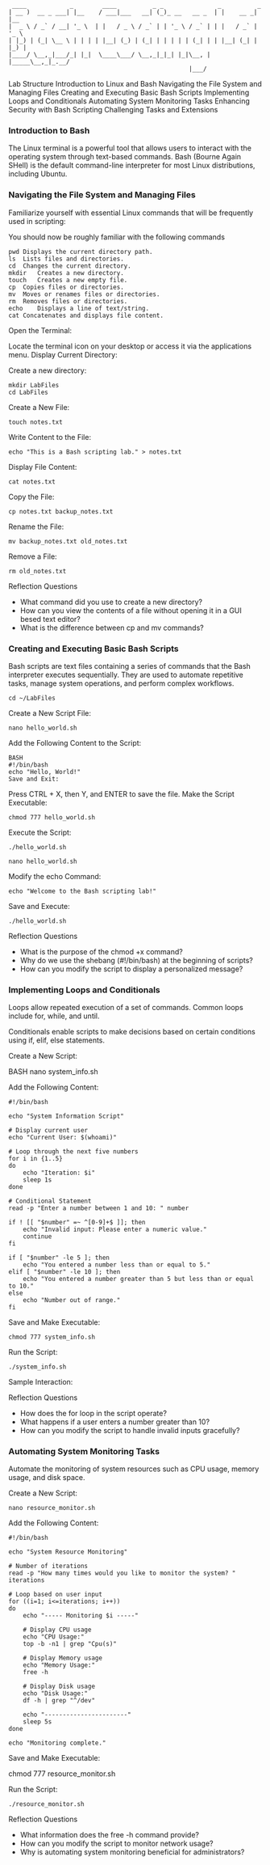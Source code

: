 ```
 ____            _        ____          _ _               _          _     
| __ )  __ _ ___| |__    / ___|___   __| (_)_ __   __ _  | |    __ _| |__  
|  _ \ / _` / __| '_ \  | |   / _ \ / _` | | '_ \ / _` | | |   / _` | '_ \ 
| |_) | (_| \__ \ | | | | |__| (_) | (_| | | | | | (_| | | |__| (_| | |_) |
|____/ \__,_|___/_| |_|  \____\___/ \__,_|_|_| |_|\__, | |_____\__,_|_.__/ 
                                                  |___/                    
```


Lab Structure
Introduction to Linux and Bash
Navigating the File System and Managing Files
Creating and Executing Basic Bash Scripts
Implementing Loops and Conditionals
Automating System Monitoring Tasks
Enhancing Security with Bash Scripting
Challenging Tasks and Extensions
###  Introduction to Bash


The Linux terminal is a powerful tool that allows users to interact with the operating system through text-based commands. Bash (Bourne Again SHell) is the default command-line interpreter for most Linux distributions, including Ubuntu.

### Navigating the File System and Managing Files

Familiarize yourself with essential Linux commands that will be frequently used in scripting:

You should now be roughly familiar with the following commands  

```
pwd	Displays the current directory path.
ls	Lists files and directories.
cd	Changes the current directory.
mkdir	Creates a new directory.
touch	Creates a new empty file.
cp	Copies files or directories.
mv	Moves or renames files or directories.
rm	Removes files or directories.
echo	Displays a line of text/string.
cat	Concatenates and displays file content.
```

Open the Terminal:

Locate the terminal icon on your desktop or access it via the applications menu.
Display Current Directory:

Create a new directory:

    mkdir LabFiles
    cd LabFiles

Create a New File:

    touch notes.txt

Write Content to the File:

    echo "This is a Bash scripting lab." > notes.txt

Display File Content:

    cat notes.txt

Copy the File:

    cp notes.txt backup_notes.txt

Rename the File:

    mv backup_notes.txt old_notes.txt

Remove a File:

    rm old_notes.txt

Reflection Questions
 * What command did you use to create a new directory?
 * How can you view the contents of a file without opening it in a GUI besed text editor?
 * What is the difference between cp and mv commands?

### Creating and Executing Basic Bash Scripts

Bash scripts are text files containing a series of commands that the Bash interpreter executes sequentially. They are used to automate repetitive tasks, manage system operations, and perform complex workflows.

    cd ~/LabFiles

Create a New Script File:

    nano hello_world.sh

Add the Following Content to the Script:

    BASH
    #!/bin/bash
    echo "Hello, World!"
    Save and Exit:

Press CTRL + X, then Y, and ENTER to save the file.
Make the Script Executable:

    chmod 777 hello_world.sh

Execute the Script:

    ./hello_world.sh

    nano hello_world.sh

Modify the echo Command:

    echo "Welcome to the Bash scripting lab!"

Save and Execute:

    ./hello_world.sh

Reflection Questions
 * What is the purpose of the chmod +x command?
 * Why do we use the shebang (#!/bin/bash) at the beginning of scripts?
 * How can you modify the script to display a personalized message?

### Implementing Loops and Conditionals

Loops allow repeated execution of a set of commands. Common loops include for, while, and until.

Conditionals enable scripts to make decisions based on certain conditions using if, elif, else statements.

Create a New Script:

BASH
    nano system_info.sh

Add the Following Content:

```
#!/bin/bash

echo "System Information Script"

# Display current user
echo "Current User: $(whoami)"

# Loop through the next five numbers
for i in {1..5}
do
    echo "Iteration: $i"
    sleep 1s
done

# Conditional Statement
read -p "Enter a number between 1 and 10: " number

if ! [[ "$number" =~ ^[0-9]+$ ]]; then
    echo "Invalid input: Please enter a numeric value."
    continue
fi

if [ "$number" -le 5 ]; then
    echo "You entered a number less than or equal to 5."
elif [ "$number" -le 10 ]; then
    echo "You entered a number greater than 5 but less than or equal to 10."
else
    echo "Number out of range."
fi
```

Save and Make Executable:


    chmod 777 system_info.sh

Run the Script:

    ./system_info.sh

Sample Interaction:

Reflection Questions
 * How does the for loop in the script operate?
 * What happens if a user enters a number greater than 10?
 * How can you modify the script to handle invalid inputs gracefully?

### Automating System Monitoring Tasks

Automate the monitoring of system resources such as CPU usage, memory usage, and disk space.

Create a New Script:

    nano resource_monitor.sh

Add the Following Content:

```
#!/bin/bash

echo "System Resource Monitoring"

# Number of iterations
read -p "How many times would you like to monitor the system? " iterations

# Loop based on user input
for ((i=1; i<=iterations; i++))
do
    echo "----- Monitoring $i -----"
    
    # Display CPU usage
    echo "CPU Usage:"
    top -b -n1 | grep "Cpu(s)"

    # Display Memory usage
    echo "Memory Usage:"
    free -h

    # Display Disk usage
    echo "Disk Usage:"
    df -h | grep "^/dev"

    echo "-----------------------"
    sleep 5s
done

echo "Monitoring complete."
```

Save and Make Executable:

chmod 777 resource_monitor.sh

Run the Script:

    ./resource_monitor.sh

Reflection Questions
 * What information does the free -h command provide?
 * How can you modify the script to monitor network usage?
 * Why is automating system monitoring beneficial for administrators?

